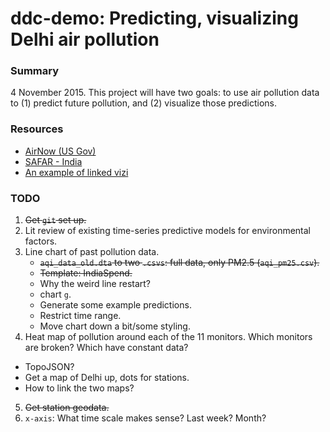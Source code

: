 ddc-demo: Predicting, visualizing Delhi air pollution
=======

### Summary

4 November 2015. This project will have two goals: to use air pollution data to (1) predict future pollution, and (2) visualize those predictions.

### Resources
* [AirNow (US Gov)](http://www.airnow.gov/)
* [SAFAR - India](http://safar.tropmet.res.in/index.php?menu_id=1)
* [An example of linked vizi](https://shanthi54.github.io/cs171-project-dbs-mexico/)


### TODO

1. ~~Get `git` set up.~~
2. Lit review of existing time-series predictive models for environmental factors.
3. Line chart of past pollution data.
   * ~~`aqi_data_old.dta` to two `.csvs`: full data, only PM2.5 (`aqi_pm25.csv`).~~
   * ~~Template: IndiaSpend.~~
   * Why the weird line restart?
   * chart `g`. 
   * Generate some example predictions.
   * Restrict time range.
   * Move chart down a bit/some styling.
4. Heat map of pollution around each of the 11 monitors. Which monitors are broken? Which have constant data?
  * TopoJSON?
  * Get a map of Delhi up, dots for stations.
  * How to link the two maps?
5. ~~Get station geodata.~~
6. `x-axis`: What time scale makes sense? Last week? Month? 
